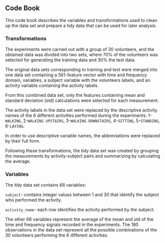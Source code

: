 ## Code Book

This code book describes the variables and transformations used to clean up the 
data set and prepare a tidy data that can be used for later analysis.

### Transformations

The experiments were carried out with a group of 30 volunteers, and the obtained
data was divided into two sets, where 70% of the volunteers was selected for 
generating the training data and 30% the test data.

The original data sets corresponding to training and test were merged into one 
data set containing a 561-feature vector with time and frequency domain, 
variables, a subject variable with the volunteers labels, and an activity
variable containing the activity labels.

From this combined data set, only the features containing mean and standard 
deviation (std) calculations were selected for each measurement.

The activity labels in the data set were replaced by the descriptive activity 
names of the 6 different activities performed during the experiments: 1-`WALKING`,
2-`WALKING UPSTAIRS`, 3-`WALKING DOWNSTAIRS`, 4-`SITTING`, 5-`STANDING`, 
6-`LAYING`.

In order to use descriptive variable names, the abbreviations were replaced by 
their full form.

Following these transformations, the tidy data set was created by grouping the
measurements by activity-subject pairs and summarizing by calculating the 
average.


### Variables

The tidy data set contains 68 variables:

`subject`- contains integer values between 1 and 30 that identify the subject
who performed the activity.

`activity_name`- each row identifies the activity performed by the subject.

The other 66 variables represent the average of the mean and std of the time
and frequency signals recorded in the experiments. The 180 observations in the 
data set represent all the possible combinations of the 30 volunteers performing
the 6 different activities.

